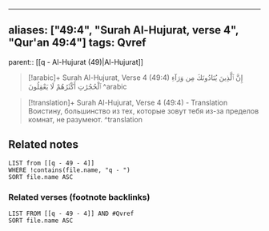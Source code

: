
---
aliases: ["49:4", "Surah Al-Hujurat, verse 4", "Qur'an 49:4"]
tags: Qvref
---

parent:: [[q - Al-Hujurat (49)|Al-Hujurat]]

> [!arabic]+ Surah Al-Hujurat, Verse 4 (49:4)
> <span class="quran-arabic">إِنَّ ٱلَّذِينَ يُنَادُونَكَ مِن وَرَآءِ ٱلْحُجُرَٰتِ أَكْثَرُهُمْ لَا يَعْقِلُونَ</span>
^arabic

> [!translation]+ Surah Al-Hujurat, Verse 4 (49:4) - Translation
> Воистину, большинство из тех, которые зовут тебя из-за пределов комнат, не разумеют.
^translation



## Related notes
```dataview
LIST from [[q - 49 - 4]]
WHERE !contains(file.name, "q - ")
SORT file.name ASC
```

### Related verses (footnote backlinks)
```dataview
LIST FROM [[q - 49 - 4]] AND #Qvref
SORT file.name ASC
```

